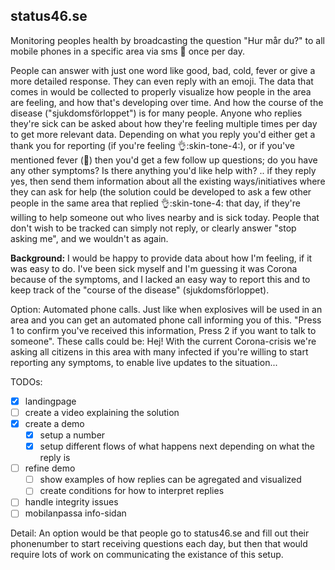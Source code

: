 ## status46.se 
Monitoring peoples health by broadcasting the question "Hur mår du?" to all mobile phones in a specific area via sms 📲 once per day.

People can answer with just one word like good, bad, cold, fever or give a more detailed response. They can even reply with an emoji. The data that comes in would be collected to properly visualize how people in the area are feeling, and how that's developing over time. And how the course of the disease ("sjukdomsförloppet") is for many people. Anyone who replies they're sick can be asked about how they're feeling multiple times per day to get more relevant data. Depending on what you reply you'd either get a thank you  for reporting (if you're feeling :ok_hand::skin-tone-4:), or if you've mentioned fever (:face_with_thermometer:) then you'd get a few follow up questions; do you have any other symptoms? Is there anything you'd like help with? .. if they reply yes, then send them information about all the existing ways/initiatives where they can ask for help (the solution could be developed to ask a few other people in the same area that replied :ok_hand::skin-tone-4: that day, if they're willing to help someone out who lives nearby and is sick today. People that don't wish to be tracked can simply not reply, or clearly answer "stop asking me", and we wouldn't as again.

**Background:** I would be happy to provide data about how I'm feeling, if it was easy to do. I've been sick myself and I'm guessing it was Corona because of the symptoms, and I lacked an easy way to report this and to keep track of the "course of the disease" (sjukdomsförloppet). 

Option: Automated phone calls. Just like when explosives will be used in an area and you can get an automated phone call informing you of this. "Press 1 to confirm you've received this information, Press 2 if you want to talk to someone". These calls could be: Hej! With the current Corona-crisis we're asking all citizens in this area with many infected if you're willing to start reporting any symptoms, to enable live updates to the situation... 

TODOs:
- [x] landingpage 
- [ ] create a video explaining the solution
- [x] create a demo
  - [x] setup a number
  - [x] setup different flows of what happens next depending on what the reply is

- [ ] refine demo
  - [ ] show examples of how replies can be agregated and visualized
  - [ ] create conditions for how to interpret replies
- [ ] handle integrity issues
- [ ] mobilanpassa info-sidan

Detail: An option would be that people go to status46.se and fill out their phonenumber to start receiving questions each day, but then that would require lots of work on communicating the existance of this setup.
